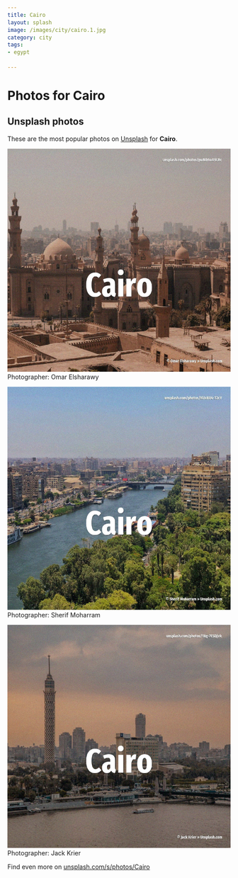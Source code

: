 ```yaml
---
title: Cairo
layout: splash
image: /images/city/cairo.1.jpg
category: city
tags:
- egypt

---
```

# Photos for Cairo
 
## Unsplash photos
These are the most popular photos on [Unsplash](https://unsplash.com) for **Cairo**.
 
![Cairo](/images/city/cairo.1.jpg)
Photographer:  Omar Elsharawy
 
![Cairo](/images/city/cairo.2.jpg)
Photographer:  Sherif Moharram
 
![Cairo](/images/city/cairo.3.jpg)
Photographer:  Jack Krier
 
Find even more on [unsplash.com/s/photos/Cairo](https://unsplash.com/s/photos/Cairo)
 
